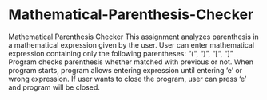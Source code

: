 # Mathematical-Parenthesis-Checker
Mathematical Parenthesis Checker
This assignment analyzes parenthesis in a mathematical expression given by the user. 
User can enter mathematical expression containing only the following parentheses: “(“, “)”, “[“, “]”
Program checks parenthesis whether matched with previous or not. 
When program starts, program allows entering expression until entering ‘e’ or wrong expression. 
If user wants to close the program, user can press ‘e’ and program will be closed.
